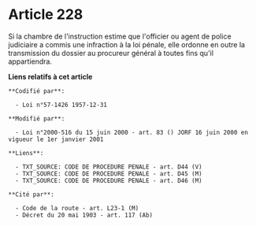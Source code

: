# Article 228

Si la chambre de l'instruction estime que l'officier ou agent de police judiciaire a commis une infraction à la loi pénale,
elle ordonne en outre la transmission du dossier au procureur général à toutes fins qu'il appartiendra.

**Liens relatifs à cet article**

	**Codifié par**:

	  - Loi n°57-1426 1957-12-31

	**Modifié par**:

	  - Loi n°2000-516 du 15 juin 2000 - art. 83 () JORF 16 juin 2000 en vigueur le 1er janvier 2001

	**Liens**:

	  - TXT_SOURCE: CODE DE PROCEDURE PENALE - art. D44 (V)
	  - TXT_SOURCE: CODE DE PROCEDURE PENALE - art. D45 (M)
	  - TXT_SOURCE: CODE DE PROCEDURE PENALE - art. D46 (M)

	**Cité par**:

	  - Code de la route - art. L23-1 (M)
	  - Décret du 20 mai 1903 - art. 117 (Ab)
